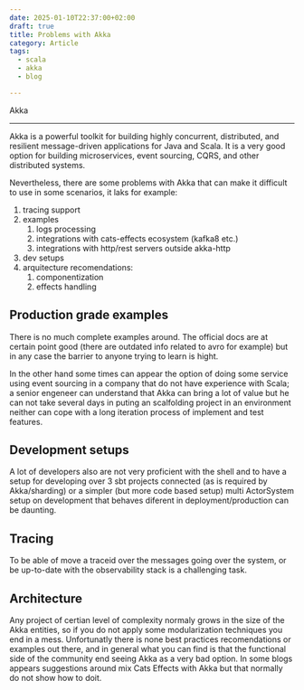 ```yaml
---
date: 2025-01-10T22:37:00+02:00
draft: true
title: Problems with Akka
category: Article
tags:
  - scala
  - akka
  - blog

---
```


Akka

---

<PostDetail>

Akka is a powerful toolkit for building highly concurrent, distributed, and resilient message-driven applications for Java and Scala. It is a very good option for building microservices, event sourcing, CQRS, and other distributed systems.

Nevertheless, there are some problems with Akka that can make it difficult to use in some scenarios, it laks for example:

1. tracing support
2. examples
    1. logs processing
    2. integrations with cats-effects ecosystem (kafka8 etc.)
    3. integrations with http/rest servers outside akka-http
3. dev setups
4. arquitecture recomendations:
    1. componentization
    2. effects handling

## Production grade examples

There is no much complete examples around. The official docs are at certain point good (there are outdated info related to avro for example) but in any case the barrier to anyone trying to learn is hight.

In the other hand some times can appear the option of doing some service using event sourcing in a company that do not have experience with Scala; a senior engeneer can understand that Akka can bring a lot of value but he can not take several days in puting an scalfolding project in an environment neither can cope with a long iteration process of implement and test features.

## Development setups

A lot of developers also are not very proficient with the shell and to have a setup for developing over 3 sbt projects connected (as is required by Akka/sharding) or a simpler (but more code based setup) multi ActorSystem setup on development that behaves diferent in deployment/production can be daunting.

## Tracing

To be able of move a traceid over the messages going over the system, or be up-to-date with the observability stack is a challenging task.

## Architecture

Any project of certian level of complexity normaly grows in the size of the Akka entities, so if you do not apply some modularization techniques you end in a mess. Unfortunatly there is none best practices recomendations or examples out there, and in general what you can find is that the functional side of the community end seeing Akka as a very bad option.
In some blogs appears suggestions around mix Cats Effects with Akka but that normally do not show how to doit.

</PostDetail>
